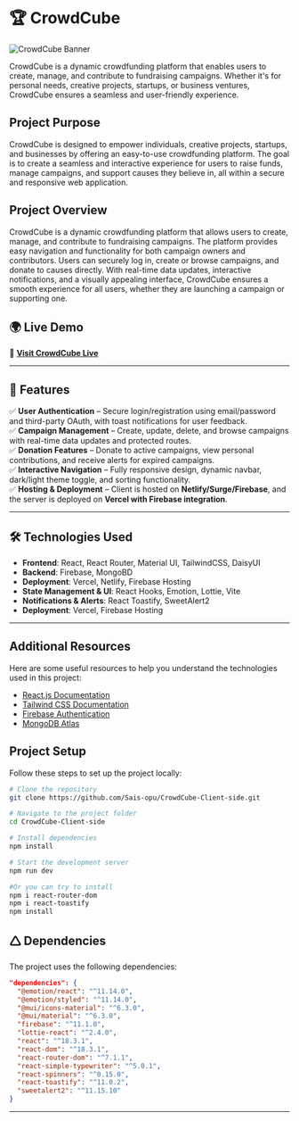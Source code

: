 # 🏆 CrowdCube  
![CrowdCube Banner](https://i.ibb.co/vCG8d5dr/crowd.png)  

CrowdCube is a dynamic crowdfunding platform that enables users to create, manage, and contribute to fundraising campaigns. Whether it's for personal needs, creative projects, startups, or business ventures, CrowdCube ensures a seamless and user-friendly experience.  
## Project Purpose  

CrowdCube is designed to empower individuals, creative projects, startups, and businesses by offering an easy-to-use crowdfunding platform. The goal is to create a seamless and interactive experience for users to raise funds, manage campaigns, and support causes they believe in, all within a secure and responsive web application.

## Project Overview  

CrowdCube is a dynamic crowdfunding platform that allows users to create, manage, and contribute to fundraising campaigns. The platform provides easy navigation and functionality for both campaign owners and contributors. Users can securely log in, create or browse campaigns, and donate to causes directly. With real-time data updates, interactive notifications, and a visually appealing interface, CrowdCube ensures a smooth experience for all users, whether they are launching a campaign or supporting one.
## 🌍 Live Demo  

🔗 **[Visit CrowdCube Live](https://crowdcube-1249a.web.app/)**  

---

## 🚀 Features  

✅ **User Authentication** – Secure login/registration using email/password and third-party OAuth, with toast notifications for user feedback.  
✅ **Campaign Management** – Create, update, delete, and browse campaigns with real-time data updates and protected routes.  
✅ **Donation Features** – Donate to active campaigns, view personal contributions, and receive alerts for expired campaigns.  
✅ **Interactive Navigation** – Fully responsive design, dynamic navbar, dark/light theme toggle, and sorting functionality.  
✅ **Hosting & Deployment** – Client is hosted on **Netlify/Surge/Firebase**, and the server is deployed on **Vercel with Firebase integration**.  

---

## 🛠️ Technologies Used  

- **Frontend**: React, React Router, Material UI, TailwindCSS, DaisyUI  
- **Backend**: Firebase, MongoBD
- **Deployment**: Vercel, Netlify, Firebase Hosting  
- **State Management & UI**: React Hooks, Emotion, Lottie, Vite 
- **Notifications & Alerts**: React Toastify, SweetAlert2
- **Deployment**: Vercel, Firebase Hosting

---
## Additional Resources

Here are some useful resources to help you understand the technologies used in this project:

- [React.js Documentation](https://reactjs.org/docs/getting-started.html)
- [Tailwind CSS Documentation](https://tailwindcss.com/docs)
- [Firebase Authentication](https://firebase.google.com/docs/auth)
- [MongoDB Atlas](https://www.mongodb.com/cloud/atlas)
  
## Project Setup
Follow these steps to set up the project locally:

```sh
# Clone the repository
git clone https://github.com/Sais-opu/CrowdCube-Client-side.git

# Navigate to the project folder
cd CrowdCube-Client-side

# Install dependencies
npm install

# Start the development server
npm run dev
```
```sh
#Or you can try to install
npm i react-router-dom
npm i react-toastify
npm install
```

## 🛆 Dependencies  

The project uses the following dependencies:  

```json
"dependencies": {
  "@emotion/react": "^11.14.0",
  "@emotion/styled": "^11.14.0",
  "@mui/icons-material": "^6.3.0",
  "@mui/material": "^6.3.0",
  "firebase": "^11.1.0",
  "lottie-react": "^2.4.0",
  "react": "^18.3.1",
  "react-dom": "^18.3.1",
  "react-router-dom": "^7.1.1",
  "react-simple-typewriter": "^5.0.1",
  "react-spinners": "^0.15.0",
  "react-toastify": "^11.0.2",
  "sweetalert2": "^11.15.10"
}
```

---

  


